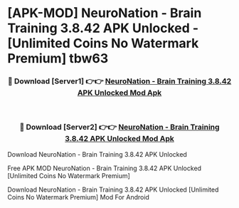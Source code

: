 # [APK-MOD] NeuroNation - Brain Training 3.8.42 APK Unlocked - [Unlimited Coins No Watermark Premium] tbw63



<div align="center">
<h3>🔴 Download [Server1] 👉👉 <a href="https://momento.my/?title=NeuroNation_-_Brain_Training_3.8.42_APK_Unlocked">NeuroNation - Brain Training 3.8.42 APK Unlocked Mod Apk</a></h3><br>

<h3>🔴 Download [Server2] 👉👉 <a href="https://momento.my/?title=NeuroNation_-_Brain_Training_3.8.42_APK_Unlocked">NeuroNation - Brain Training 3.8.42 APK Unlocked Mod Apk</a></h3>
</div>



Download NeuroNation - Brain Training 3.8.42 APK Unlocked 

Free APK MOD NeuroNation - Brain Training 3.8.42 APK Unlocked [Unlimited Coins No Watermark Premium]

Download NeuroNation - Brain Training 3.8.42 APK Unlocked [Unlimited Coins No Watermark Premium] Mod For Android
